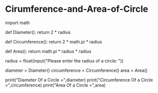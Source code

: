 # Cirumference-and-Area-of-Circle

import math

def Diameter():
    return 2 * radius

def Circumference():
    return 2 * math.pi * radius

def Area():
    return math.pi * radius * radius

radius = float(input("Please enter the radius of a circle: "))

diameter = Diameter()
circumference = Circumference()
area = Area()

print("Diameter Of a Circle =",diameter)
print("Circumference Of a Circle =",circumference)
print("Area Of a Circle =",area)
